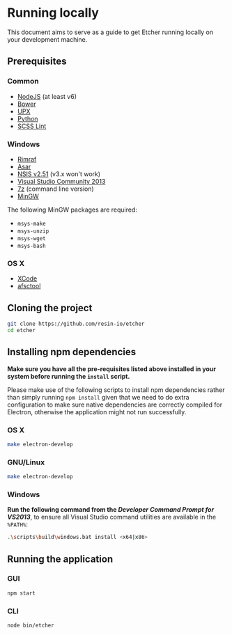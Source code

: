 Running locally
===============

This document aims to serve as a guide to get Etcher running locally on your
development machine.

Prerequisites
-------------

### Common

- [NodeJS](https://nodejs.org) (at least v6)
- [Bower](http://bower.io)
- [UPX](http://upx.sourceforge.net)
- [Python](https://www.python.org)
- [SCSS Lint](https://github.com/brigade/scss-lint/)

### Windows

- [Rimraf](https://github.com/isaacs/rimraf)
- [Asar](https://github.com/electron/asar)
- [NSIS v2.51](http://nsis.sourceforge.net/Main_Page) (v3.x won't work)
- [Visual Studio Community 2013](https://www.visualstudio.com/en-us/news/vs2013-community-vs.aspx)
- [7z](http://www.7-zip.org) (command line version)
- [MinGW](http://www.mingw.org)

The following MinGW packages are required:

- `msys-make`
- `msys-unzip`
- `msys-wget`
- `msys-bash`

### OS X

- [XCode](https://developer.apple.com/xcode/)
- [afsctool](https://brkirch.wordpress.com/afsctool/)

Cloning the project
-------------------

```sh
git clone https://github.com/resin-io/etcher
cd etcher
```

Installing npm dependencies
---------------------------

**Make sure you have all the pre-requisites listed above installed in your
system before running the `install` script.**

Please make use of the following scripts to install npm dependencies rather
than simply running `npm install` given that we need to do extra configuration
to make sure native dependencies are correctly compiled for Electron, otherwise
the application might not run successfully.

### OS X

```sh
make electron-develop
```

### GNU/Linux

```sh
make electron-develop
```

### Windows

**Run the following command from the _Developer Command Prompt for VS2013_**,
to ensure all Visual Studio command utilities are available in the `%PATH%`:

```sh
.\scripts\build\windows.bat install <x64|x86>
```

Running the application
-----------------------

### GUI

```sh
npm start
```

### CLI

```sh
node bin/etcher
```

